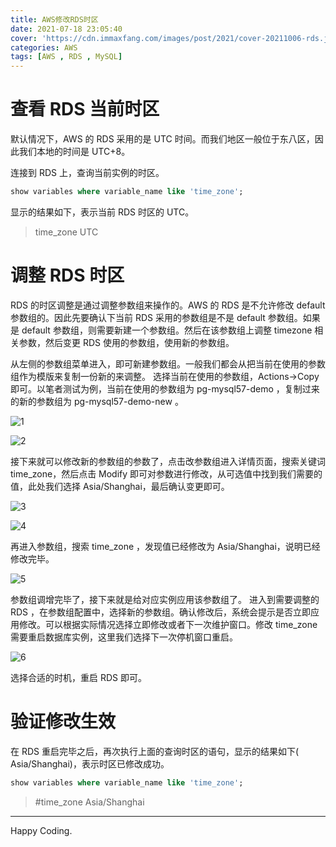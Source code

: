 ```yaml
---
title: AWS修改RDS时区
date: 2021-07-18 23:05:40
cover: 'https://cdn.immaxfang.com/images/post/2021/cover-20211006-rds.jpeg'
categories: AWS
tags: [AWS , RDS , MySQL]
---
```


# 查看 RDS 当前时区

默认情况下，AWS 的 RDS 采用的是 UTC 时间。而我们地区一般位于东八区，因此我们本地的时间是 UTC+8。

连接到 RDS 上，查询当前实例的时区。

```sql
show variables where variable_name like 'time_zone';
```
显示的结果如下，表示当前 RDS 时区的 UTC。

> time_zone   UTC

<!-- more -->

# 调整 RDS 时区

RDS 的时区调整是通过调整参数组来操作的。AWS 的 RDS 是不允许修改 default 参数组的。因此先要确认下当前 RDS 采用的参数组是不是 default 参数组。如果是 default 参数组，则需要新建一个参数组。然后在该参数组上调整 timezone 相关参数，然后变更 RDS 使用的参数组，使用新的参数组。

从左侧的参数组菜单进入，即可新建参数组。一般我们都会从把当前在使用的参数组作为模版来复制一份新的来调整。
选择当前在使用的参数组，Actions->Copy即可。以笔者测试为例，当前在使用的参数组为 pg-mysql57-demo ，复制过来的新的参数组为 pg-mysql57-demo-new 。

![1](https://cdn.immaxfang.com/images/post/2021/aws_rds_timezone_1.jpg)

![2](https://cdn.immaxfang.com/images/post/2021/aws_rds_timezone_2.jpg)

接下来就可以修改新的参数组的参数了，点击改参数组进入详情页面，搜索关键词 time_zone，然后点击 Modify 即可对参数进行修改，从可选值中找到我们需要的值，此处我们选择 Asia/Shanghai，最后确认变更即可。

![3](https://cdn.immaxfang.com/images/post/2021/aws_rds_timezone_3.jpg)

![4](https://cdn.immaxfang.com/images/post/2021/aws_rds_timezone_4.jpg)

再进入参数组，搜索 time_zone ，发现值已经修改为 Asia/Shanghai，说明已经修改完毕。

![5](https://cdn.immaxfang.com/images/post/2021/aws_rds_timezone_5.jpg)

参数组调增完毕了，接下来就是给对应实例应用该参数组了。
进入到需要调整的 RDS ，在参数组配置中，选择新的参数组。确认修改后，系统会提示是否立即应用修改。可以根据实际情况选择立即修改或者下一次维护窗口。修改 time_zone 需要重启数据库实例，这里我们选择下一次停机窗口重启。

![6](https://cdn.immaxfang.com/images/post/2021/aws_rds_timezone_6.jpg)

选择合适的时机，重启 RDS 即可。


# 验证修改生效

在 RDS 重启完毕之后，再次执行上面的查询时区的语句，显示的结果如下( Asia/Shanghai)，表示时区已修改成功。

```sql
show variables where variable_name like 'time_zone';
```

> #time_zone    Asia/Shanghai

--- 

Happy Coding.

